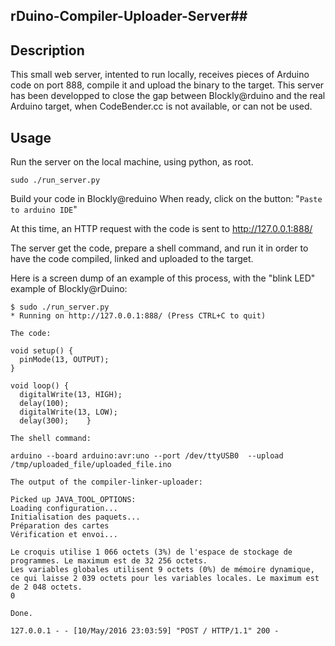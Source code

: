 ## rDuino-Compiler-Uploader-Server##

Description
-----------
This small web server, intented to run locally, receives pieces of Arduino code on port 888, compile it and upload the binary to the target.
This server has been developped to close the gap between Blockly@rduino and the real Arduino target, when CodeBender.cc is not available, or can not be used.

Usage
-----
Run the server on the local machine, using python, as root.

    sudo ./run_server.py

Build your code in Blockly@reduino
When ready, click on the button:
"`Paste to arduino IDE`"

At this time, an HTTP request with the code is sent to 
http://127.0.0.1:888/

The server get the code, prepare a shell command, and run it in order to have the code compiled, linked and uploaded to the target.

Here is a screen dump of an example of this process, with the "blink LED" example of Blockly@rDuino:

    $ sudo ./run_server.py 
    * Running on http://127.0.0.1:888/ (Press CTRL+C to quit)
    
    The code: 
    
    void setup() {
      pinMode(13, OUTPUT);
    }
    
    void loop() {
      digitalWrite(13, HIGH);
      delay(100);
      digitalWrite(13, LOW);
      delay(300);    }
    
    The shell command:
    
    arduino --board arduino:avr:uno --port /dev/ttyUSB0  --upload /tmp/uploaded_file/uploaded_file.ino
    
    The output of the compiler-linker-uploader:
    
    Picked up JAVA_TOOL_OPTIONS: 
    Loading configuration...
    Initialisation des paquets...
    Préparation des cartes
    Vérification et envoi...
    
    Le croquis utilise 1 066 octets (3%) de l'espace de stockage de programmes. Le maximum est de 32 256 octets.
    Les variables globales utilisent 9 octets (0%) de mémoire dynamique, ce qui laisse 2 039 octets pour les variables locales. Le maximum est de 2 048 octets.
    0
    
    Done.
    
    127.0.0.1 - - [10/May/2016 23:03:59] "POST / HTTP/1.1" 200 -




